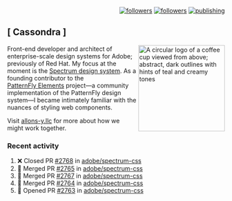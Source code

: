 <p align="right"><a rel="me" href="https://front-end.social/@castastrophe">
    <img alt="followers" title="Follow me on Mastodon" src="https://img.shields.io/mastodon/follow/109297102751309835?domain=https%3A%2F%2Ffront-end.social&label=Follow&logo=mastodon&logoColor=white&style=for-the-badge&labelColor=008080&color=006969"/></a>
  <a href="https://codepen.io/castastrophe/">
    <img alt="followers" title="Follow me on CodePen" src="https://img.shields.io/badge/23-1?color=640464&labelColor=7c007c&style=for-the-badge&logo=codepen&label=Follow"/></a>
<a href="https://castastrophe.medium.com/">
    <img alt="publishing" title="View articles on Medium" src="https://img.shields.io/badge/107-1?color=666&labelColor=444&label=subscribe&logo=medium&logoColor=white&style=for-the-badge"/></a>
</p>

## [&nbsp;Cassondra&nbsp;]

<img align="right" src="https://github-production-user-asset-6210df.s3.amazonaws.com/1840295/253016758-ba468774-1cd3-42c2-8f43-947b5eeb5edf.png" height="200" alt="A circular logo of a coffee cup viewed from above; abstract, dark outlines with hints of teal and creamy tones">

Front-end developer and architect of enterprise-scale design systems for Adobe; previously of Red Hat. My focus at the moment is the [Spectrum design system](https://github.com/adobe/spectrum-css). As a founding contributor to the [PatternFly&nbsp;Elements](https://github.com/patternfly/patternfly-elements) project&mdash;a community implementation of the PatternFly design system&mdash;I became intimately familiar with the nuances of styling web components.

Visit [allons-y.llc](http://allons-y.llc/) for more about how we might work together.

### Recent activity

<!--START_SECTION:activity-->
1. ❌ Closed PR [#2768](https://github.com/adobe/spectrum-css/pull/2768) in [adobe/spectrum-css](https://github.com/adobe/spectrum-css)
2. 🎉 Merged PR [#2765](https://github.com/adobe/spectrum-css/pull/2765) in [adobe/spectrum-css](https://github.com/adobe/spectrum-css)
3. 🎉 Merged PR [#2767](https://github.com/adobe/spectrum-css/pull/2767) in [adobe/spectrum-css](https://github.com/adobe/spectrum-css)
4. 🎉 Merged PR [#2764](https://github.com/adobe/spectrum-css/pull/2764) in [adobe/spectrum-css](https://github.com/adobe/spectrum-css)
5. 💪 Opened PR [#2763](https://github.com/adobe/spectrum-css/pull/2763) in [adobe/spectrum-css](https://github.com/adobe/spectrum-css)
<!--END_SECTION:activity-->
